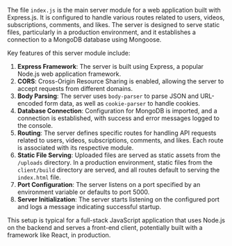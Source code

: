 The file `index.js` is the main server module for a web application built with Express.js. It is configured to handle various routes related to users, videos, subscriptions, comments, and likes. The server is designed to serve static files, particularly in a production environment, and it establishes a connection to a MongoDB database using Mongoose.

Key features of this server module include:

1. **Express Framework**: The server is built using Express, a popular Node.js web application framework.
2. **CORS**: Cross-Origin Resource Sharing is enabled, allowing the server to accept requests from different domains.
3. **Body Parsing**: The server uses `body-parser` to parse JSON and URL-encoded form data, as well as `cookie-parser` to handle cookies.
4. **Database Connection**: Configuration for MongoDB is imported, and a connection is established, with success and error messages logged to the console.
5. **Routing**: The server defines specific routes for handling API requests related to users, videos, subscriptions, comments, and likes. Each route is associated with its respective module.
6. **Static File Serving**: Uploaded files are served as static assets from the `/uploads` directory. In a production environment, static files from the `client/build` directory are served, and all routes default to serving the `index.html` file.
7. **Port Configuration**: The server listens on a port specified by an environment variable or defaults to port 5000.
8. **Server Initialization**: The server starts listening on the configured port and logs a message indicating successful startup.

This setup is typical for a full-stack JavaScript application that uses Node.js on the backend and serves a front-end client, potentially built with a framework like React, in production.